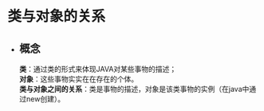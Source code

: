 # 类与对象的关系
  * ## 概念 ##  
    **类**：通过类的形式来体现JAVA对某些事物的描述；  
    **对象**：这些事物实实在在存在的个体。  
    **类与对象之间的关系**：类是事物的描述，对象是该类事物的实例（在java中通过new创建）。
